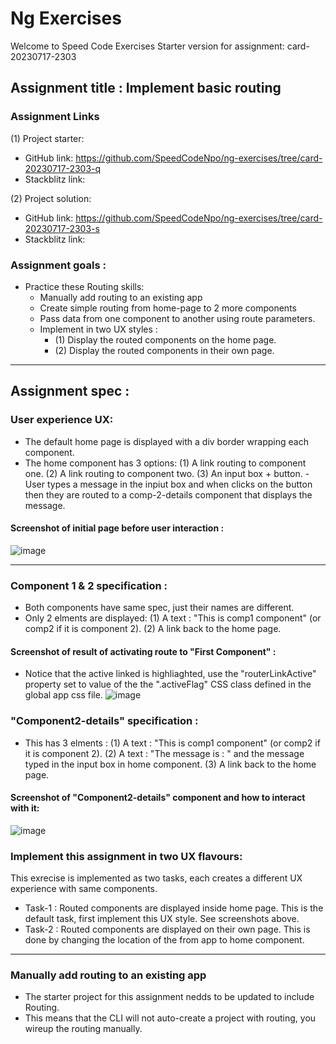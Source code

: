 # Ng Exercises

Welcome to Speed Code Exercises
Starter version for assignment: card-20230717-2303

## Assignment title : Implement basic routing

### Assignment Links

(1) Project starter:
  - GitHub link: https://github.com/SpeedCodeNpo/ng-exercises/tree/card-20230717-2303-q
  - Stackblitz link: 

(2) Project solution:
  - GitHub link: https://github.com/SpeedCodeNpo/ng-exercises/tree/card-20230717-2303-s
  - Stackblitz link: 

### Assignment goals :

- Practice these Routing skills:
  - Manually add routing to an existing app
  - Create simple routing from home-page to 2 more components
  - Pass data from one component to another using route parameters.
  - Implement in two UX styles :
    - (1) Display the routed components on the home page.
    - (2) Display the routed components in their own page.

***      
## Assignment spec :

### User experience UX:
- The default home page is displayed with a div border wrapping each component.
- The home component has 3 options:
  (1) A link routing to component one.
  (2) A link routing to component two.
  (3) An input box + button.
      - User types a message in the inpiut box and when clicks on the button then
         they are routed to a comp-2-details component that displays the message.
  
#### Screenshot of initial page before user interaction :
![image](https://github.com/SpeedCodeNpo/ng-exercises/assets/132397719/2a07ee72-4e19-4077-bcc0-2cd1a8528c7c)

***

### Component 1 & 2 specification :
- Both components have same spec, just their names are different.
- Only 2 elments are displayed:
  (1) A text : "This is comp1 component" (or comp2 if it is component 2).
  (2) A link back to the home page.
#### Screenshot of result of activating route to "First Component" :
- Notice that the active linked is highliaghted, use the "routerLinkActive" property set to value of the the ".activeFlag" CSS
  class defined in the global app css file.
![image](https://github.com/SpeedCodeNpo/ng-exercises/assets/132397719/c928c514-2d55-44cf-aefc-e0d39bd78d92)


### "Component2-details" specification :
- This has 3 elments :
  (1) A text : "This is comp1 component" (or comp2 if it is component 2).
  (2) A text : "The message is : " and the message typed in the input box in home component.
  (3) A link back to the home page.
    
#### Screenshot of "Component2-details" component and how to interact with it:
![image](https://github.com/SpeedCodeNpo/ng-exercises/assets/132397719/920bbdc3-a2fd-43f2-978f-69c645b47c75)

### Implement this assignment in two UX flavours:

This exrecise is implemented as two tasks, each creates a different UX experience with same components.
- Task-1 : Routed components are displayed inside home page.
           This is the default task, first implement this UX style. See screenshots above.
- Task-2 : Routed components are displayed on their own page.
           This is done by changing the location of the <router-outlet> from app to home component.

***

### Manually add routing to an existing app
- The starter project for this assignment nedds to be updated to include Routing.
- This means that the CLI will not auto-create a project with routing, you wireup the routing manually.

